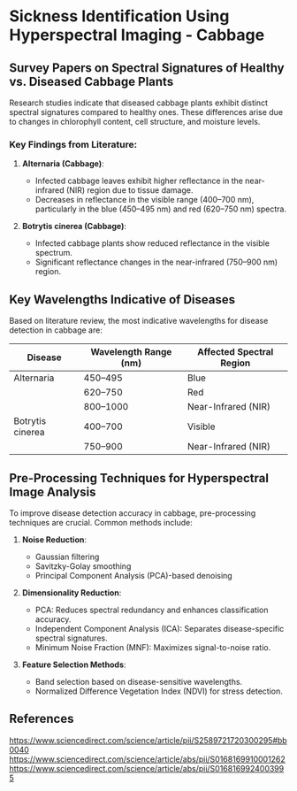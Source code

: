 # Sickness Identification Using Hyperspectral Imaging - Cabbage

## Survey Papers on Spectral Signatures of Healthy vs. Diseased Cabbage Plants
Research studies indicate that diseased cabbage plants exhibit distinct spectral signatures compared to healthy ones. These differences arise due to changes in chlorophyll content, cell structure, and moisture levels.

### Key Findings from Literature:
1. **Alternaria (Cabbage)**:
   - Infected cabbage leaves exhibit higher reflectance in the near-infrared (NIR) region due to tissue damage.
   - Decreases in reflectance in the visible range (400–700 nm), particularly in the blue (450–495 nm) and red (620–750 nm) spectra.
   
2. **Botrytis cinerea (Cabbage)**:
   - Infected cabbage plants show reduced reflectance in the visible spectrum.
   - Significant reflectance changes in the near-infrared (750–900 nm) region.

## Key Wavelengths Indicative of Diseases
Based on literature review, the most indicative wavelengths for disease detection in cabbage are:

| Disease           | Wavelength Range (nm) | Affected Spectral Region |
|------------------|---------------------|-------------------------|
| Alternaria       | 450–495             | Blue                   |
|        | 620–750             | Red                    |
|        | 800–1000            | Near-Infrared (NIR)    |
| Botrytis cinerea | 400–700             | Visible                |
|  | 750–900             | Near-Infrared (NIR)    |

## Pre-Processing Techniques for Hyperspectral Image Analysis
To improve disease detection accuracy in cabbage, pre-processing techniques are crucial. Common methods include:

1. **Noise Reduction**:
   - Gaussian filtering
   - Savitzky-Golay smoothing
   - Principal Component Analysis (PCA)-based denoising

2. **Dimensionality Reduction**:
   - PCA: Reduces spectral redundancy and enhances classification accuracy.
   - Independent Component Analysis (ICA): Separates disease-specific spectral signatures.
   - Minimum Noise Fraction (MNF): Maximizes signal-to-noise ratio.

3. **Feature Selection Methods**:
   - Band selection based on disease-sensitive wavelengths.
   - Normalized Difference Vegetation Index (NDVI) for stress detection.

## References
https://www.sciencedirect.com/science/article/pii/S2589721720300295#bb0040
https://www.sciencedirect.com/science/article/abs/pii/S0168169910001262
https://www.sciencedirect.com/science/article/abs/pii/S0168169924003995
